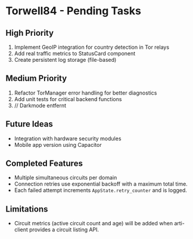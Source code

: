 # Torwell84 - Pending Tasks

## High Priority
1. Implement GeoIP integration for country detection in Tor relays
2. Add real traffic metrics to StatusCard component
3. Create persistent log storage (file-based)

## Medium Priority
1. Refactor TorManager error handling for better diagnostics
2. Add unit tests for critical backend functions
3. // Darkmode entfernt

## Future Ideas
- Integration with hardware security modules
- Mobile app version using Capacitor

## Completed Features
- Multiple simultaneous circuits per domain
- Connection retries use exponential backoff with a maximum total time.
- Each failed attempt increments `AppState.retry_counter` and is logged.

## Limitations
- Circuit metrics (active circuit count and age) will be added when arti-client provides a circuit listing API.
